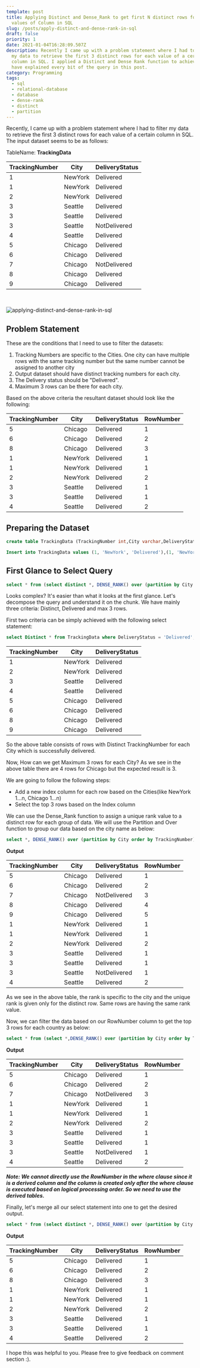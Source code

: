 ```yaml
---
template: post
title: Applying Distinct and Dense_Rank to get first N distinct rows for each
  values of Column in SQL
slug: /posts/apply-distinct-and-dense-rank-in-sql
draft: false
priority: 1
date: 2021-01-04T16:28:09.507Z
description: Recently I came up with a problem statement where I had to filter
  my data to retrieve the first 3 distinct rows for each value of a certain
  column in SQL. I applied a Distinct and Dense Rank function to achieve this. I
  have explained every bit of the query in this post.
category: Programming
tags:
  - sql
  - relational-database
  - database
  - dense-rank
  - distinct
  - partition
---
```


Recently, I came up with a problem statement where I had to filter my data to retrieve the first 3 distinct rows for each value of a certain column in SQL. The input dataset seems to be as follows:

TableName: **TrackingData**

| TrackingNumber | City    | DeliveryStatus |
| -------------- | ------- | -------------- |
| 1              | NewYork | Delivered      |
| 1              | NewYork | Delivered      |
| 2              | NewYork | Delivered      |
| 3              | Seattle | Delivered      |
| 3              | Seattle | Delivered      |
| 3              | Seattle | NotDelivered   |
| 4              | Seattle | Delivered      |
| 5              | Chicago | Delivered      |
| 6              | Chicago | Delivered      |
| 7              | Chicago | NotDelivered   |
| 8              | Chicago | Delivered      |
| 9              | Chicago | Delivered      |

<br/>

![applying-distinct-and-dense-rank-in-sql](/media/optimized-caspar-camille-rubin-fpkvu7rdmco-unsplash.jpg 'applying-distinct-and-dense-rank-in-sql  ')

## Problem Statement

These are the conditions that I need to use to filter the datasets:

1. Tracking Numbers are specific to the Cities. One city can have multiple rows with the same tracking number but the same number cannot be assigned to another city
2. Output dataset should have distinct tracking numbers for each city.
3. The Delivery status should be "Delivered".
4. Maximum 3 rows can be there for each city.

Based on the above criteria the resultant dataset should look like the following:

| TrackingNumber | City    | DeliveryStatus | RowNumber |
| -------------- | ------- | -------------- | --------- |
| 5              | Chicago | Delivered      | 1         |
| 6              | Chicago | Delivered      | 2         |
| 8              | Chicago | Delivered      | 3         |
| 1              | NewYork | Delivered      | 1         |
| 1              | NewYork | Delivered      | 1         |
| 2              | NewYork | Delivered      | 2         |
| 3              | Seattle | Delivered      | 1         |
| 3              | Seattle | Delivered      | 1         |
| 4              | Seattle | Delivered      | 2         |

## Preparing the Dataset

```sql
create table TrackingData (TrackingNumber int,City varchar,DeliveryStatus varchar);
```

```sql
Insert into TrackingData values (1, 'NewYork', 'Delivered'),(1, 'NewYork', 'Delivered'),(2, 'NewYork', 'Delivered'),(3, 'Seattle', 'Delivered'),(3, 'Seattle', 'Delivered'),(3, 'Seattle', 'NotDelivered'),(4, 'Seattle', 'Delivered'),(5, 'Chicago', 'Delivered'),(6, 'Chicago', 'Delivered'),(7, 'Chicago', 'NotDelivered'),(8, 'Chicago', 'Delivered'),(9, 'Chicago', 'Delivered');
```

## First Glance to Select Query

```sql
select * from (select distinct *, DENSE_RANK() over (partition by City order by TrackingNumber) as 'RowNumber' from TrackingData where DeliveryStatus = 'Delivered') as newtable where newtable.RowNumber <=3;
```

Looks complex? It's easier than what it looks at the first glance. Let's decompose the query and understand it on the chunk. We have mainly three criteria: Distinct, Delivered and max 3 rows.

First two criteria can be simply achieved with the following select statement:

```sql
select Distinct * from TrackingData where DeliveryStatus = 'Delivered';
```

| TrackingNumber | City    | DeliveryStatus |
| -------------- | ------- | -------------- |
| 1              | NewYork | Delivered      |
| 2              | NewYork | Delivered      |
| 3              | Seattle | Delivered      |
| 4              | Seattle | Delivered      |
| 5              | Chicago | Delivered      |
| 6              | Chicago | Delivered      |
| 8              | Chicago | Delivered      |
| 9              | Chicago | Delivered      |

So the above table consists of rows with Distinct TrackingNumber for each City which is successfully delivered.

Now, How can we get Maximum 3 rows for each City? As we see in the above table there are 4 rows for Chicago but the expected result is 3.

We are going to follow the following steps:

- Add a new index column for each row based on the Cities(like NewYork 1...n, Chicago 1...n)
- Select the top 3 rows based on the Index column

We can use the Dense_Rank function to assign a unique rank value to a distinct row for each group of data. We will use the Partition and Over function to group our data based on the city name as below:

```sql
select *, DENSE_RANK() over (partition by City order by TrackingNumber) as 'RowNumber' from TrackingData;
```

**Output**

| TrackingNumber | City    | DeliveryStatus | RowNumber |
| -------------- | ------- | -------------- | --------- |
| 5              | Chicago | Delivered      | 1         |
| 6              | Chicago | Delivered      | 2         |
| 7              | Chicago | NotDelivered   | 3         |
| 8              | Chicago | Delivered      | 4         |
| 9              | Chicago | Delivered      | 5         |
| 1              | NewYork | Delivered      | 1         |
| 1              | NewYork | Delivered      | 1         |
| 2              | NewYork | Delivered      | 2         |
| 3              | Seattle | Delivered      | 1         |
| 3              | Seattle | Delivered      | 1         |
| 3              | Seattle | NotDelivered   | 1         |
| 4              | Seattle | Delivered      | 2         |

As we see in the above table, the rank is specific to the city and the unique rank is given only for the distinct row. Same rows are having the same rank value.

Now, we can filter the data based on our RowNumber column to get the top 3 rows for each country as below:

```sql
select * from (select *,DENSE_RANK() over (partition by City order by TrackingNumber) as 'RowNumber' from TrackingData) as newTable where newTable.'RowNumber' <=3;
```

**Output**

| TrackingNumber | City    | DeliveryStatus | RowNumber |
| -------------- | ------- | -------------- | --------- |
| 5              | Chicago | Delivered      | 1         |
| 6              | Chicago | Delivered      | 2         |
| 7              | Chicago | NotDelivered   | 3         |
| 1              | NewYork | Delivered      | 1         |
| 1              | NewYork | Delivered      | 1         |
| 2              | NewYork | Delivered      | 2         |
| 3              | Seattle | Delivered      | 1         |
| 3              | Seattle | Delivered      | 1         |
| 3              | Seattle | NotDelivered   | 1         |
| 4              | Seattle | Delivered      | 2         |

**_Note: We cannot directly use the RowNumber in the where clause since it is a derived column and the column is created only after the where clause is executed based on logical processing order. So we need to use the derived tables._**

Finally, let's merge all our select statement into one to get the desired output.

```sql
select * from (select distinct *, DENSE_RANK() over (partition by City order by TrackingNumber) as 'RowNumber' from TrackingData where DeliveryStatus = 'Delivered') as newtable where newtable.RowNumber <=3;
```

**Output**

| TrackingNumber | City    | DeliveryStatus | RowNumber |
| -------------- | ------- | -------------- | --------- |
| 5              | Chicago | Delivered      | 1         |
| 6              | Chicago | Delivered      | 2         |
| 8              | Chicago | Delivered      | 3         |
| 1              | NewYork | Delivered      | 1         |
| 1              | NewYork | Delivered      | 1         |
| 2              | NewYork | Delivered      | 2         |
| 3              | Seattle | Delivered      | 1         |
| 3              | Seattle | Delivered      | 1         |
| 4              | Seattle | Delivered      | 2         |

I hope this was helpful to you. Please free to give feedback on comment section :).
